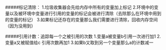 #####标记清除：
1.垃圾收集器会先给内存中所有的变量加上标记
2.环境中的变量以及被环境中变量进行引用的变量的标记会被进行清除（去除那么在环境中用到的变量的标记）
3.如果标记还存在的变量那么我们需要进行清除，回收内存空间（因为没用到）


#####引用计数：追踪每一个之被引用的次数
1.变量a被变量b引用一次进行加1
2.变量a又被赋值给c 引用次数再加1
3.如果b又取到另一个变量那么a的计数减一


